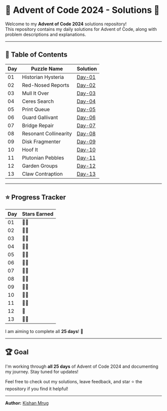 # 🎄 Advent of Code 2024 - Solutions 🎄

Welcome to my **Advent of Code 2024** solutions repository!  
This repository contains my daily solutions for Advent of Code, along with problem descriptions and explanations.

---

## 📜 Table of Contents

| Day | Puzzle Name           | Solution          |
| --- | --------------------- | ----------------- |
| 01  | Historian Hysteria    | [Day-01](Day-01/) |
| 02  | Red-Nosed Reports     | [Day-02](Day-02/) |
| 03  | Mull It Over          | [Day-03](Day-03/) |
| 04  | Ceres Search          | [Day-04](Day-04/) |
| 05  | Print Queue           | [Day-05](Day-05/) |
| 06  | Guard Gallivant       | [Day-06](Day-06/) |
| 07  | Bridge Repair         | [Day-07](Day-07/) |
| 08  | Resonant Collinearity | [Day-08](Day-08/) |
| 09  | Disk Fragmenter       | [Day-09](Day-09/) |
| 10  | Hoof It               | [Day-10](Day-10/) |
| 11  | Plutonian Pebbles     | [Day-11](Day-11/) |
| 12  | Garden Groups         | [Day-12](Day-12/) |
| 13  | Claw Contraption      | [Day-13](Day-13/) |
---

## ⭐ Progress Tracker

| Day | Stars Earned |
| --- | ------------ |
| 01  | 🌟🌟           |
| 02  | 🌟🌟           |
| 03  | 🌟🌟           |
| 04  | 🌟🌟           |
| 05  | 🌟🌟           |
| 06  | 🌟🌟           |
| 07  | 🌟🌟           |
| 08  | 🌟🌟           |
| 09  | 🌟🌟           |
| 10  | 🌟🌟           |
| 11  | 🌟🌟           |
| 12  | 🌟            |
| 13  | 🌟🌟           |

I am aiming to complete all **25 days**! 🚀

---

## 🏆 Goal
I'm working through **all 25 days** of Advent of Code 2024 and documenting my journey. Stay tuned for updates!

Feel free to check out my solutions, leave feedback, and star ⭐ the repository if you find it helpful!

---

**Author:** [Kishan Mrug](https://www.linkedin.com/in/kishan-mrug/)